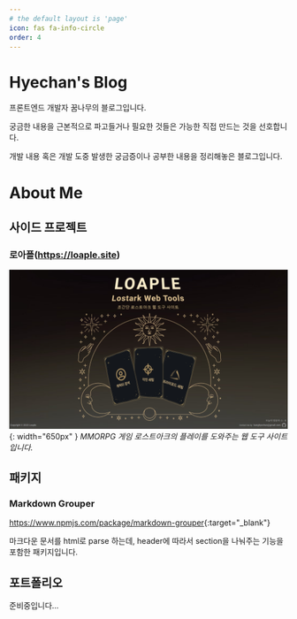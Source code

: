```yaml
---
# the default layout is 'page'
icon: fas fa-info-circle
order: 4
---
```


# Hyechan's Blog
프론트엔드 개발자 꿈나무의 블로그입니다.

궁금한 내용을 근본적으로 파고들거나 필요한 것들은 가능한 직접 만드는 것을 선호합니다.

개발 내용 혹은 개발 도중 발생한 궁금증이나 공부한 내용을 정리해놓은 블로그입니다.

# About Me
## 사이드 프로젝트
### 로아플(<https://loaple.site>)
![로아플메인페이지](/assets/img/captures/8.png){: width="650px" }
_MMORPG 게임 로스트아크의 플레이를 도와주는 웹 도구 사이트입니다._

## 패키지
### Markdown Grouper
<https://www.npmjs.com/package/markdown-grouper>{:target="_blank"}

마크다운 문서를 html로 parse 하는데, header에 따라서 section을 나눠주는 기능을 포함한 패키지입니다.

## 포트폴리오
준비중입니다...